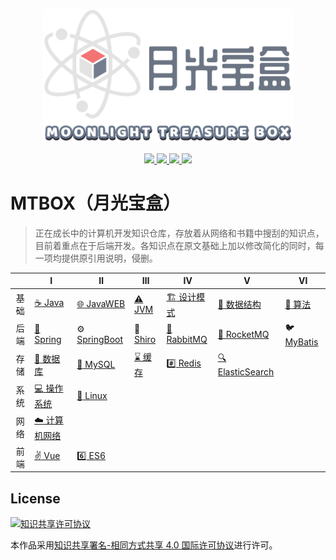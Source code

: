 

<p align="center">
    <a href="https://github.com/Angus-Liu/MTBOX">
        <img src="./assets/logo.png" width="400" alt="Moonlight treasure box"/>
    </a>
</p>
<p align="center">
    <a href="./LICENSE">
		<img src="https://img.shields.io/github/license/monsoonist/mtbox.svg?style=flat-square"/>
    </a>
    <a href="https://github.com/monsoonist/mtbox/graphs/contributors">
    	<img src="https://img.shields.io/github/contributors/monsoonist/mtbox.svg?style=flat-square"/>
    </a>
    <a href="https://github.com/monsoonist/mtbox/commits">
    	<img src="https://img.shields.io/github/last-commit/monsoonist/mtbox.svg?style=flat-square"/>
    </a>
    <a href="#">
    	<img src="https://img.shields.io/github/repo-size/monsoonist/mtbox.svg?style=flat-square"/>
    </a>
</p>





# MTBOX（月光宝盒）

> 正在成长中的计算机开发知识仓库，存放着从网络和书籍中搜刮的知识点，目前着重点在于后端开发。各知识点在原文基础上加以修改简化的同时，每一项均提供原引用说明，侵删。

|  |      Ⅰ      |               Ⅱ               |    Ⅲ    |                  Ⅳ                  |    Ⅴ    |    Ⅵ    |
|   :---:  |  -----------  |  ----------------------------  |  -------  |  ----------------------------------  |  ------  |  -------  |
|   基础   | [:coffee: Java](./docs/Java.md) | [:globe_with_meridians: JavaWEB](./docs/JavaWEB.md) | [:warning:  JVM](./docs/JVM.md) | [:building_construction: 设计模式](./docs/设计模式.md) | [:straight_ruler: 数据结构](./docs/数据结构.md) | [:triangular_ruler: 算法](./docs/算法.md) |
| 后端 | [:leaves: Spring](./docs/spring/Spring.md) | ⚙️ [SpringBoot](./docs/spring-boot) |🚫 [Shiro](./docs/shiro/Shiro.md) | [🐰 RabbitMQ](./docs/RabbitMQ.md) | [🚀 RocketMQ](./docs/RocketMQ.md) |🐦 [MyBatis](./docs/MyBatis.md) |
| 存储 | [:floppy_disk: 数据库](./docs/数据库.md) | [:dolphin: MySQL](./docs/MySQL.md) | [:hourglass: 缓存](./docs/缓存.md) | [:hash: Redis](./docs/Redis.md) | [:mag: ElasticSearch](./docs/ElasticSearch.md) |  |
| 系统 | [:computer: 操作系统](./docs/操作系统.md) | [:penguin: Linux](./docs/Linux.md) |  |  |  |  |
| 网络 | [:cloud: 计算机网络](./docs/计算机网络.md) |  |  |  |  |  |
| 前端 | [:v: Vue](./docs/Vue.md) | [:six: ES6](./docs/ES6.md) |  | | | |

## License

<a rel="license" href="http://creativecommons.org/licenses/by-sa/4.0/"><img alt="知识共享许可协议" style="border-width:0" src="https://i.creativecommons.org/l/by-sa/4.0/88x31.png" /></a>

本作品采用[知识共享署名-相同方式共享 4.0 国际许可协议](http://creativecommons.org/licenses/by-sa/4.0/)进行许可。

